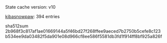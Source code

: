 State cache version: v10

[kibasnowpaw](https://github.com/kibasnowpaw): 394 entries

sha512sum 2b968f3c817af1ae01669144a5f46bd27f268ffee9aeced7b2750b5cefe8c123b534ee9da03482f5da901e08d966cf8ee586f5581db3fd1f914ff8bf925a826f
